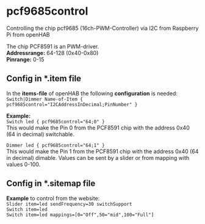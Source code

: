 # pcf9685control
Controlling the chip pcf9685 (16ch-PWM-Controller) via I2C from Raspberry Pi from openHAB

The chip PCF8591 is an PWM-driver.<br>
**Addressrange:** 64-128 (0x40-0x80)<br>
**Pinrange:** 0-15<br>

## Config in *.item file
In the **items-file** of openHAB the following **configuration** is needed:<br>
`Switch|Dimmer Name-of-Item { pcf9685control="I2CAddressInDecimal;PinNumber" }`

**Example:**<br>
`Switch led { pcf9685control="64;0" }` <br>
This would make the Pin 0 from the PCF8591 chip with the address 0x40 (64 in decimal) switchable.

`Dimmer led { pcf9685control="64;1" }` <br>
This would make the Pin 1 from the PCF8591 chip with the address 0x40 (64 in decimal) dimable. Values can be sent by a slider or from mapping with values 0-100.

## Config in *.sitemap file
**Example** to control from the website:<br>
`Slider item=led sendFrequency=30 switchSupport`<br> 
`Switch item=led`<br>
`Switch item=led mappings=[0="Off",50="mid",100="Full"]`
